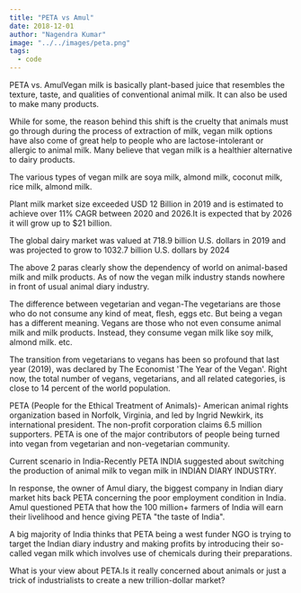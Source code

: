 ```yaml
---
title: "PETA vs Amul"
date: 2018-12-01
author: "Nagendra Kumar"
image: "../../images/peta.png"
tags:
  - code
---
```


PETA vs. AmulVegan milk is basically plant-based juice that resembles the texture, taste, and qualities of conventional animal milk. It can also be used to make many products.

While for some, the reason behind this shift is the cruelty that animals must go through during the process of extraction of milk, vegan milk options have also come of great help to people who are lactose-intolerant or allergic to animal milk. Many believe that vegan milk is a healthier alternative to dairy products.

The various types of vegan milk are soya milk, almond milk, coconut milk, rice milk, almond milk.

Plant milk market size exceeded USD 12 Billion in 2019 and is estimated to achieve over 11% CAGR between 2020 and 2026.It is expected that by 2026 it will grow up to \$21 billion.

The global dairy market was valued at 718.9 billion U.S. dollars in 2019 and was projected to grow to 1032.7 billion U.S. dollars by 2024

The above 2 paras clearly show the dependency of world on animal-based milk and milk products. As of now the vegan milk industry stands nowhere in front of usual animal diary industry.

The difference between vegetarian and vegan-The vegetarians are those who do not consume any kind of meat, flesh, eggs etc. But being a vegan has a different meaning. Vegans are those who not even consume animal milk and milk products. Instead, they consume vegan milk like soy milk, almond milk. etc.

The transition from vegetarians to vegans has been so profound that last year (2019), was declared by The Economist 'The Year of the Vegan'. Right now, the total number of vegans, vegetarians, and all related categories, is close to 14 percent of the world population.

PETA (People for the Ethical Treatment of Animals)- American animal rights organization based in Norfolk, Virginia, and led by Ingrid Newkirk, its international president. The non-profit corporation claims 6.5 million supporters. PETA is one of the major contributors of people being turned into vegan from vegetarian and non-vegetarian community.

Current scenario in India-Recently PETA INDIA suggested about switching the production of animal milk to vegan milk in INDIAN DIARY INDUSTRY.

In response, the owner of Amul diary, the biggest company in Indian diary market hits back PETA concerning the poor employment condition in India. Amul questioned PETA that how the 100 million+ farmers of India will earn their livelihood and hence giving PETA "the taste of India".

A big majority of India thinks that PETA being a west funder NGO is trying to target the Indian diary industry and making profits by introducing their so-called vegan milk which involves use of chemicals during their preparations.

What is your view about PETA.Is it really concerned about animals or just a trick of industrialists to create a new trillion-dollar market?
